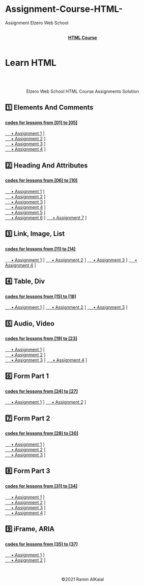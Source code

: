 # Assignment-Course-HTML-
Assignment Elzero Web School
<a href="https://www.youtube.com/playlist?list=PLDoPjvoNmBAw_t_XWUFbBX-c9MafPk9ji" >
<div align="center"> <br ><b> HTML Course </b> </div>
</a>
<br>

				
# Learn HTML   
<div align="center">
	<br><br>
	<p>Elzero Web School HTML Course Assignments Solution</p>
</div>	


## 1️⃣ Elements And Comments
#### [codes for lessons from [01] to [05]](https://github.com/RanimALKaial/Assignment-Course-HTML-/tree/main/week1)  
[     • Assignment 1](https://github.com/RanimALKaial/Assignment-Course-HTML-/tree/main/week1/Assignment1) ]   
[     • Assignment 2](https://github.com/RanimALKaial/Assignment-Course-HTML-/tree/main/week1/Assignment2) ]  
[     • Assignment 3](https://github.com/RanimALKaial/Assignment-Course-HTML-/tree/main/week1/Assignment3) ]  
[     • Assignment 4](https://github.com/RanimALKaial/Assignment-Course-HTML-/tree/main/week1/Assignment4) ]   

## 2️⃣ Heading And Attributes
#### [codes for lessons from [06] to [10]](https://github.com/RanimALKaial/Assignment-Course-HTML-/tree/main/week2)  
[     • Assignment 1](https://github.com/RanimALKaial/Assignment-Course-HTML-/tree/main/week2/Assignment1) ]   
[     • Assignment 2](https://github.com/RanimALKaial/Assignment-Course-HTML-/tree/main/week2/Assignment2) ]  
[     • Assignment 3](https://github.com/RanimALKaial/Assignment-Course-HTML-/tree/main/week2/Assignment3) ]   
[     • Assignment 4](https://github.com/RanimALKaial/Assignment-Course-HTML-/tree/main/week2/Assignment4) ]  
[     • Assignment 5](https://github.com/RanimALKaial/Assignment-Course-HTML-/tree/main/week2/Assignment5) ]   
[     • Assignment 6](https://github.com/RanimALKaial/Assignment-Course-HTML-/tree/main/week2/Assignment6) ]
[     • Assignment 7](https://github.com/RanimALKaial/Assignment-Course-HTML-/tree/main/week2/Assignment7) ]

## 3️⃣ Link, Image, List  
#### [codes for lessons from [11] to [14]](https://github.com/RanimALKaial/Assignment-Course-HTML-/tree/main/week3)  
[     • Assignment 1](https://github.com/RanimALKaial/Assignment-Course-HTML-/tree/main/week3/Assignment1) ]
[     • Assignment 2](https://github.com/RanimALKaial/Assignment-Course-HTML-/tree/main/week3/Assignment2) ]
[     • Assignment 3](https://github.com/RanimALKaial/Assignment-Course-HTML-/tree/main/week3/Assignment3) ]
[     • Assignment 4](https://github.com/RanimALKaial/Assignment-Course-HTML-/tree/main/week3/Assignment4) ]

## 4️⃣ Table, Div
#### [codes for lessons from [15] to [18]](https://github.com/RanimALKaial/Assignment-Course-HTML-/tree/main/week4)  
[     • Assignment 1](https://github.com/RanimALKaial/Assignment-Course-HTML-/tree/main/week4/Assignment1) ]
[     • Assignment 2](https://github.com/RanimALKaial/Assignment-Course-HTML-/tree/main/week4/Assignment2) ]
[     • Assignment 3](https://github.com/RanimALKaial/Assignment-Course-HTML-/tree/main/week4/Assignment3) ]


## 5️⃣ Audio, Video
#### [codes for lessons from [19] to [23]](https://github.com/RanimALKaial/Assignment-Course-HTML-/tree/main/week5)  
[     • Assignment 1](https://github.com/RanimALKaial/Assignment-Course-HTML-/tree/main/week5/Assignment1) ]   
[     • Assignment 2](https://github.com/RanimALKaial/Assignment-Course-HTML-/tree/main/week5/Assignment2) ]  
[     • Assignment 3](https://github.com/RanimALKaial/Assignment-Course-HTML-/tree/main/week5/Assignment3) ] 
[     • Assignment 4](https://github.com/RanimALKaial/Assignment-Course-HTML-/tree/main/week5/Assignment4) ]

## 6️⃣ Form Part 1
#### [codes for lessons from [24] to [27]](https://github.com/RanimALKaial/Assignment-Course-HTML-/tree/main/week6/)  
[     • Assignment 1](https://github.com/RanimALKaial/Assignment-Course-HTML-/tree/main/week6/Assignment1) ]
[     • Assignment 2](https://github.com/RanimALKaial/Assignment-Course-HTML-/tree/main/week6/Assignment2) ]

## 7️⃣ Form Part 2
#### [codes for lessons from [28] to [30]](https://github.com/RanimALKaial/Assignment-Course-HTML-/tree/main/week7)  
[     • Assignment 1](https://github.com/RanimALKaial/Assignment-Course-HTML-/tree/main/week7/Assignment1) ]   
[     • Assignment 2](https://github.com/RanimALKaial/Assignment-Course-HTML-/tree/main/week7/Assignment2) ]   
[     • Assignment 3](https://github.com/RanimALKaial/Assignment-Course-HTML-/tree/main/week7/Assignment3) ]   

## 8️⃣ Form Part 3
#### [codes for lessons from [31] to [34]](https://github.com/RanimALKaial/Assignment-Course-HTML-/tree/main/week8)  
[     • Assignment 1](https://github.com/RanimALKaial/Assignment-Course-HTML-/tree/main/week8/Assignment1) ]   
[     • Assignment 2](https://github.com/RanimALKaial/Assignment-Course-HTML-/tree/main/week8/Assignment2) ]   
[     • Assignment 3](https://github.com/RanimALKaial/Assignment-Course-HTML-/tree/main/week8/Assignment3) ]  
[     • Assignment 4](https://github.com/RanimALKaial/Assignment-Course-HTML-/tree/main/week8/Assignment4) ]  

## 9️⃣ iFrame, ARIA
#### [codes for lessons from [35] to [37]](https://github.com/RanimALKaial/Assignment-Course-HTML-/tree/main/week9)  
[     • Assignment 1](https://github.com/RanimALKaial/Assignment-Course-HTML-/tree/main/week9/Assignment1)  ]  
[     • Assignment 2](https://github.com/RanimALKaial/Assignment-Course-HTML-/tree/main/week9/Assignment2)  ] 




<br>
<p align="center">
 &copy;2021 Ranim AlKaial
</p>
  
